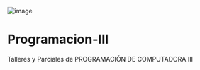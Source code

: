 ![image](https://github.com/user-attachments/assets/bb89bc32-342c-4d4a-8580-b3fef41118bf)

# Programacion-III
Talleres y Parciales de PROGRAMACIÓN DE COMPUTADORA III
